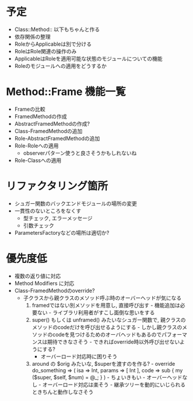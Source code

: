 # 予定
- Class::Method:: 以下もちゃんと作る
- 依存関係の整理
- RoleからApplicableは別で分ける
- RoleはRole関連の操作のみ
- ApplicableはRoleを適用可能な状態のモジュールについての機能
- Roleのモジュールへの適用をどうするか

# Method::Frame 機能一覧
- Frameの比較
- FramedMethodの作成
- AbstractFramedMethodの作成?
- Class-FramedMethodの追加
- Role-AbstractFramedMethodの追加
- Role-Roleへの適用
  - observerパターン使うと良さそうかもしれないね
- Role-Classへの適用

# リファクタリング箇所
- シュガー関数のバックエンドモジュールの場所の変更
- 一貫性のないところをなくす
  - 型チェック, エラーメッセージ
  - 引数チェック
- ParametersFactoryなどの場所は適切か?

# 優先度低
- 複数の返り値に対応
- Method Modifiers に対応
- Class-FramedMethodのoverride?
    - 子クラスから親クラスのメソッド呼ぶ時のオーバーヘッドが気になる
        1. framedではない別メソッドを用意し, 直接呼び出す
          - 機能追加は必要ない
          - ライブラリ利用者がすこし面倒な思いをする
        2. super() もしくは unframed() みたいなシュガー関数で,  親クラスのメソッドのcodeだけを呼び出せるようにする
          - しかし親クラスのメソッドのcodeを見つけるためのオーバヘッドもあるのでパフォーマンスは期待できなさそう
          - できればoverride時以外呼び出せないようにする?
              - オーバーロード対応時に困りそう
        3. around の $orig みたいな, $superを渡すのを作る?
          - override do_something => ( isa => Int, params => [ Int ], code => sub { my ($super, $self, $num) = @_; } )
          - ちょいきもい
          - オーバーヘッドなし
          - オーバーロード対応は楽そう
          - 継承ツリーを動的にいじられるときちんと動作しなさそう
